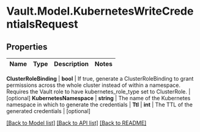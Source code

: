 # Vault.Model.KubernetesWriteCredentialsRequest

## Properties

Name | Type | Description | Notes
------------ | ------------- | ------------- | -------------

**ClusterRoleBinding** | **bool** | If true, generate a ClusterRoleBinding to grant permissions across the whole cluster instead of within a namespace. Requires the Vault role to have kubernetes_role_type set to ClusterRole. | [optional] **KubernetesNamespace** | **string** | The name of the Kubernetes namespace in which to generate the credentials | **Ttl** | **int** | The TTL of the generated credentials | [optional] 

[[Back to Model list]](../README.md#documentation-for-models) [[Back to API list]](../README.md#documentation-for-api-endpoints) [[Back to README]](../README.md)

